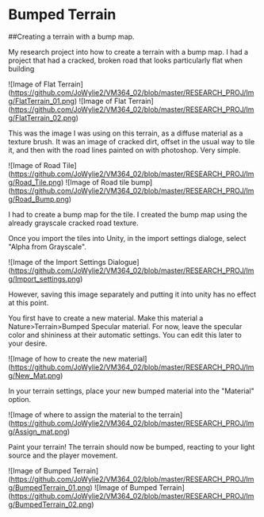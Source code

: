 # Bumped Terrain

##Creating a terrain with a bump map.

My research project into how to create a terrain with a bump map. I had a project that had
 a cracked, broken road that looks particularly flat when building
 
![Image of Flat Terrain]
(https://github.com/JoWylie2/VM364_02/blob/master/RESEARCH_PROJ/Img/FlatTerrain_01.png)
 ![Image of Flat Terrain]
(https://github.com/JoWylie2/VM364_02/blob/master/RESEARCH_PROJ/Img/FlatTerrain_02.png)

 This was the image I was using on this terrain, as a diffuse material as a texture brush.
 It was an image of cracked dirt, offset in the usual way to tile it, and then with the road 
 lines painted on with photoshop. Very simple.
 
![Image of Road Tile]
(https://github.com/JoWylie2/VM364_02/blob/master/RESEARCH_PROJ/Img/Road_Tile.png)
![Image of Road tile bump]
(https://github.com/JoWylie2/VM364_02/blob/master/RESEARCH_PROJ/Img/Road_Bump.png)

I had to create a bump map for the tile. I created the bump map using the already grayscale 
cracked road texture. 

Once you import the tiles into Unity, in the import settings dialoge, select "Alpha from Grayscale".

![Image of the Import Settings Dialogue]
(https://github.com/JoWylie2/VM364_02/blob/master/RESEARCH_PROJ/Img/Import_settings.png)

However, saving this image separately and putting it into unity has no
effect at this point.

You first have to create a new material. Make this material a Nature>Terrain>Bumped Specular material.
For now, leave the specular color and shininess at their automatic settings. You can edit this later
to your desire.

![Image of how to create the new material]
(https://github.com/JoWylie2/VM364_02/blob/master/RESEARCH_PROJ/Img/New_Mat.png)

In your terrain settings, place your new bumped material into the "Material" option.

![Image of where to assign the material to the terrain]
(https://github.com/JoWylie2/VM364_02/blob/master/RESEARCH_PROJ/Img/Assign_mat.png)

Paint your terrain! The terrain should now be bumped, reacting to your light source and the player movement.

![Image of Bumped Terrain]
(https://github.com/JoWylie2/VM364_02/blob/master/RESEARCH_PROJ/Img/BumpedTerrain_01.png)
![Image of Bumped Terrain]
(https://github.com/JoWylie2/VM364_02/blob/master/RESEARCH_PROJ/Img/BumpedTerrain_02.png)